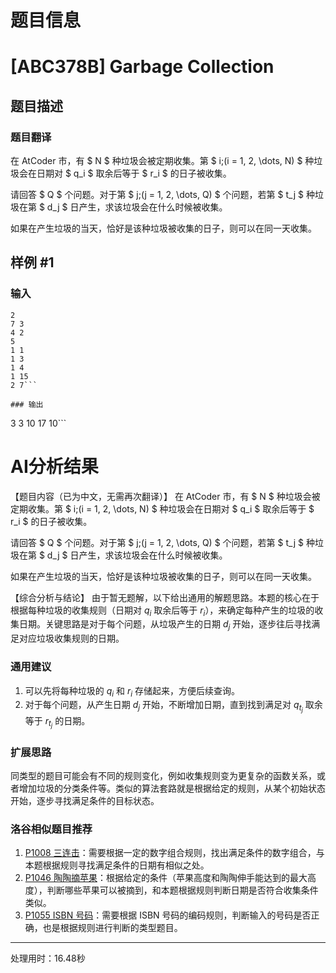 # 题目信息

# [ABC378B] Garbage Collection

## 题目描述

### 题目翻译

在 AtCoder 市，有 $ N $ 种垃圾会被定期收集。第 $ i\;(i = 1, 2, \dots, N) $ 种垃圾会在日期对 $ q_i $ 取余后等于 $ r_i $ 的日子被收集。

请回答 $ Q $ 个问题。对于第 $ j\;(j = 1, 2, \dots, Q) $ 个问题，若第 $ t_j $ 种垃圾在第 $ d_j $ 日产生，求该垃圾会在什么时候被收集。

如果在产生垃圾的当天，恰好是该种垃圾被收集的日子，则可以在同一天收集。

## 样例 #1

### 输入

```
2
7 3
4 2
5
1 1
1 3
1 4
1 15
2 7```

### 输出

```
3
3
10
17
10```

# AI分析结果

【题目内容（已为中文，无需再次翻译）】
在 AtCoder 市，有 $ N $ 种垃圾会被定期收集。第 $ i\;(i = 1, 2, \dots, N) $ 种垃圾会在日期对 $ q_i $ 取余后等于 $ r_i $ 的日子被收集。

请回答 $ Q $ 个问题。对于第 $ j\;(j = 1, 2, \dots, Q) $ 个问题，若第 $ t_j $ 种垃圾在第 $ d_j $ 日产生，求该垃圾会在什么时候被收集。

如果在产生垃圾的当天，恰好是该种垃圾被收集的日子，则可以在同一天收集。

【综合分析与结论】
由于暂无题解，以下给出通用的解题思路。本题的核心在于根据每种垃圾的收集规则（日期对 $q_i$ 取余后等于 $r_i$），来确定每种产生的垃圾的收集日期。关键思路是对于每个问题，从垃圾产生的日期 $d_j$ 开始，逐步往后寻找满足对应垃圾收集规则的日期。

### 通用建议
1. 可以先将每种垃圾的 $q_i$ 和 $r_i$ 存储起来，方便后续查询。
2. 对于每个问题，从产生日期 $d_j$ 开始，不断增加日期，直到找到满足对 $q_{t_j}$ 取余等于 $r_{t_j}$ 的日期。

### 扩展思路
同类型的题目可能会有不同的规则变化，例如收集规则变为更复杂的函数关系，或者增加垃圾的分类条件等。类似的算法套路就是根据给定的规则，从某个初始状态开始，逐步寻找满足条件的目标状态。

### 洛谷相似题目推荐
1. [P1008 三连击](https://www.luogu.com.cn/problem/P1008)：需要根据一定的数字组合规则，找出满足条件的数字组合，与本题根据规则寻找满足条件的日期有相似之处。
2. [P1046 陶陶摘苹果](https://www.luogu.com.cn/problem/P1046)：根据给定的条件（苹果高度和陶陶伸手能达到的最大高度），判断哪些苹果可以被摘到，和本题根据规则判断日期是否符合收集条件类似。
3. [P1055 ISBN 号码](https://www.luogu.com.cn/problem/P1055)：需要根据 ISBN 号码的编码规则，判断输入的号码是否正确，也是根据规则进行判断的类型题目。 

---
处理用时：16.48秒